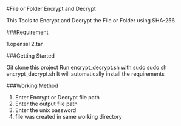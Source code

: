 #File or Folder Encrypt and Decrypt

This Tools to Encrypt and Decrypt the File or Folder using SHA-256

###Requirement

1.openssl
2.tar

###Getting Started

Git clone this project
Run encrypt_decrypt.sh with sudo
sudo sh encrypt_decrypt.sh
It will automatically install the requirements

###Working Method

1. Enter Encrypt or Decrypt file path
2. Enter the output file path
3. Enter the unix password
4. file was created in same working directory

